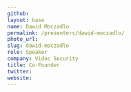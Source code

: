 ```yaml
---
github:
layout: base
name: Dawid Moczadlo
permalink: /presenters/dawid-moczadlo/
photo_url:
slug: dawid-moczadlo
role: Speaker
company: Vidoc Security
title: Co-Founder
twitter:
website:
---
```

